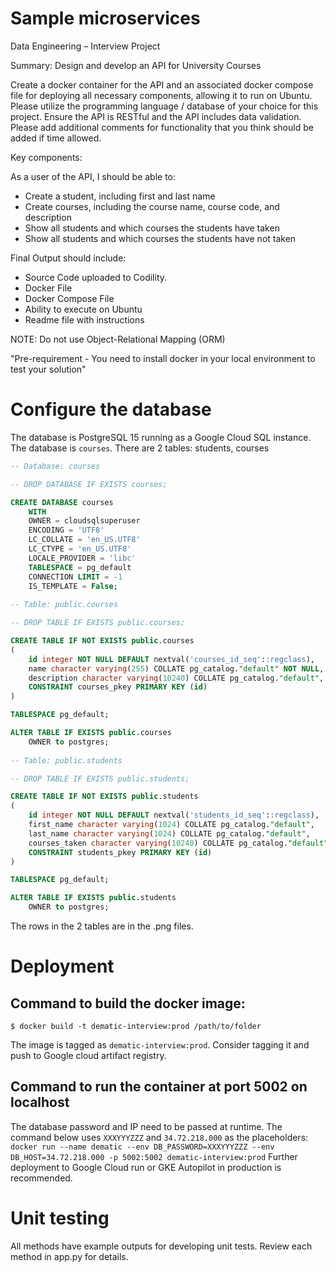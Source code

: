 # Sample microservices
Data Engineering – Interview Project 

Summary: Design and develop an API for University Courses 

Create a docker container for the API and an associated docker compose file for deploying all necessary components, allowing it to run on Ubuntu.  Please utilize the programming language / database of your choice for this project. 
Ensure the API is RESTful and the API includes data validation.  Please add additional comments for functionality that you think should be added if time allowed. 


Key components:  

As a user of the API, I should be able to:  

* Create a student, including first and last name 
* Create courses, including the course name, course code, and description 
* Show all students and which courses the students have taken 
* Show all students and which courses the students have not taken 

Final Output should include:  
* Source Code uploaded to Codility. 
* Docker File 
* Docker Compose File 
* Ability to execute on Ubuntu 
* Readme file with instructions 

NOTE: Do not use Object-Relational Mapping (ORM) 

"Pre-requirement - You need to install docker in your local environment to test your solution"


# Configure the database
The database is PostgreSQL 15 running as a Google Cloud SQL instance. The database is `courses`. There are 2 tables:
students, courses

```sql
-- Database: courses

-- DROP DATABASE IF EXISTS courses;

CREATE DATABASE courses
    WITH
    OWNER = cloudsqlsuperuser
    ENCODING = 'UTF8'
    LC_COLLATE = 'en_US.UTF8'
    LC_CTYPE = 'en_US.UTF8'
    LOCALE_PROVIDER = 'libc'
    TABLESPACE = pg_default
    CONNECTION LIMIT = -1
    IS_TEMPLATE = False;
    
-- Table: public.courses

-- DROP TABLE IF EXISTS public.courses;

CREATE TABLE IF NOT EXISTS public.courses
(
    id integer NOT NULL DEFAULT nextval('courses_id_seq'::regclass),
    name character varying(255) COLLATE pg_catalog."default" NOT NULL,
    description character varying(10240) COLLATE pg_catalog."default",
    CONSTRAINT courses_pkey PRIMARY KEY (id)
)

TABLESPACE pg_default;

ALTER TABLE IF EXISTS public.courses
    OWNER to postgres;
    
-- Table: public.students

-- DROP TABLE IF EXISTS public.students;

CREATE TABLE IF NOT EXISTS public.students
(
    id integer NOT NULL DEFAULT nextval('students_id_seq'::regclass),
    first_name character varying(1024) COLLATE pg_catalog."default",
    last_name character varying(1024) COLLATE pg_catalog."default",
    courses_taken character varying(10240) COLLATE pg_catalog."default",
    CONSTRAINT students_pkey PRIMARY KEY (id)
)

TABLESPACE pg_default;

ALTER TABLE IF EXISTS public.students
    OWNER to postgres;
```
The rows in the 2 tables are in the .png files.

# Deployment
## Command to build the docker image:

`$ docker build -t dematic-interview:prod /path/to/folder` 

The image is tagged as `dematic-interview:prod`. Consider tagging it and push to Google cloud artifact registry.

## Command to run the container at port 5002 on localhost
The database password and IP need to be passed at runtime. The command below uses `XXXYYYZZZ` and `34.72.218.000`
as the placeholders:
`docker run --name dematic --env DB_PASSWORD=XXXYYYZZZ --env DB_HOST=34.72.218.000 -p 5002:5002 dematic-interview:prod`
Further deployment to Google Cloud run or GKE Autopilot in production is recommended.

# Unit testing
All methods have example outputs for developing unit tests. Review each method in app.py for details.